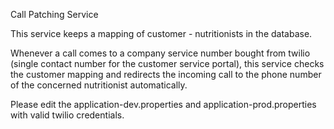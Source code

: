 Call Patching Service 

This service keeps a mapping of customer - nutritionists in the database. 

Whenever a call comes to a company service number bought from twilio (single contact number for the customer service portal), this service checks the customer mapping and redirects the incoming call to the phone number of the concerned nutritionist automatically.

Please edit the application-dev.properties and application-prod.properties with valid twilio credentials.
